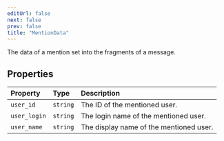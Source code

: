 ```yaml
---
editUrl: false
next: false
prev: false
title: "MentionData"
---
```


The data of a mention set into the fragments of a message.

## Properties

| Property | Type | Description |
| :------ | :------ | :------ |
| `user_id` | `string` | The ID of the mentioned user. |
| `user_login` | `string` | The login name of the mentioned user. |
| `user_name` | `string` | The display name of the mentioned user. |
